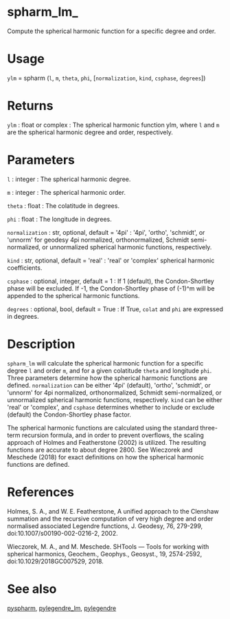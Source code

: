 # spharm_lm_

Compute the spherical harmonic function for a specific degree and order.

# Usage

`ylm` = spharm (`l`, `m`, `theta`, `phi`, [`normalization`, `kind`, `csphase`, `degrees`])

# Returns

`ylm` : float or complex
:   The spherical harmonic function ylm, where `l` and `m` are the spherical harmonic degree and order, respectively.

# Parameters

`l` : integer
:   The spherical harmonic degree.

`m` : integer
:   The spherical harmonic order.

`theta` : float
:   The colatitude in degrees.

`phi` : float
:   The longitude in degrees.

`normalization` : str, optional, default = '4pi'
:   '4pi', 'ortho', 'schmidt', or 'unnorm' for geodesy 4pi normalized, orthonormalized, Schmidt semi-normalized, or unnormalized spherical harmonic functions, respectively.

`kind` : str, optional, default = 'real'
:   'real' or 'complex' spherical harmonic coefficients.

`csphase` : optional, integer, default = 1
:   If 1 (default), the Condon-Shortley phase will be excluded. If -1, the Condon-Shortley phase of (-1)^m will be appended to the spherical harmonic functions.

`degrees` : optional, bool, default = True
:   If True, `colat` and `phi` are expressed in degrees.

# Description

`spharm_lm` will calculate the spherical harmonic function for a specific degree `l` and order `m`, and for a given colatitude `theta` and longitude `phi`. Three parameters determine how the spherical harmonic functions are defined. `normalization` can be either '4pi' (default), 'ortho', 'schmidt', or 'unnorm' for 4pi normalized, orthonormalized, Schmidt semi-normalized, or unnormalized spherical harmonic functions, respectively. `kind` can be either 'real' or 'complex', and `csphase` determines whether to include or exclude (default) the Condon-Shortley phase factor.

The spherical harmonic functions are calculated using the standard three-term recursion formula, and in order to prevent overflows, the scaling approach of Holmes and Featherstone (2002) is utilized. The resulting functions are accurate to about degree 2800. See Wieczorek and Meschede (2018) for exact definitions on how the spherical harmonic functions are defined.

# References

Holmes, S. A., and W. E. Featherstone, A unified approach to the Clenshaw summation and the recursive computation of very high degree and order normalised associated Legendre functions, J. Geodesy, 76, 279-299, doi:10.1007/s00190-002-0216-2, 2002.

Wieczorek, M. A., and M. Meschede. SHTools — Tools for working with spherical harmonics, Geochem., Geophys., Geosyst., 19, 2574-2592, doi:10.1029/2018GC007529, 2018.

# See also

[pyspharm](pyspharm.html), [pylegendre_lm](pylegendre_lm.html), [pylegendre](pylegendre.html)
